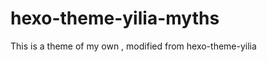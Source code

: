 hexo-theme-yilia-myths
================

This is a theme of my own , modified from hexo-theme-yilia
